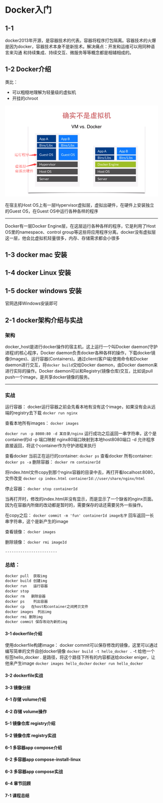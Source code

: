 # Docker入门

## 1-1

docker2013年开源，是容器技术的代表。容器将程序打包隔离。容器技术的火爆是因为docker，容器技术本身不是新技术。解决痛点：开发和运维可以用同种语言来沟通
和持续集成、持续交互、微服务等等概念都是相辅相成的。

## 1-2 Docker介绍

类比：

* 可以粗糙地理解为轻量级的虚拟机
* 开挂的chroot

![docker不是虚拟机](VMvsDocker.png)

在宿主机Host OS上有一层Hypervisor虚拟层，虚拟出硬件，在硬件上安装独立的Guest OS，在Guest OS中运行各种各样的程序

-------
Docker有一层Docker Engine层，在这层运行各种各样的程序，它是利用了Host OS里的namespace、control group等这些将应用程序分离。docker没有虚拟层这一层，他会比虚拟机轻量很多，内存、存储需求都会小很多

## 1-3 docker mac 安装

## 1-4 docker Linux 安装

## 1-5 docker windows 安装

官网选择Windows安装即可

## 2-1 docker架构介绍与实战

### 架构

docker_host是进行docker操作的宿主机，这上运行一个叫Docker daemon(守护进程)的核心程序，Docker daemon负责docker各种各样的操作，下载docker镜像(Images)、运行容器(Containers)。通过client(客户端)使用命令和Docker daemon进行交互，将`docker build`交给Docker daemon，由Docker daemon来进行实际的操作。Docker daemon可以和Registry(镜像仓库)交互，比如说pull push一个image，是共享docker镜像的服务。

-------

### 实战

运行容器：
docker运行容器之前会先看本地有没有这个image，如果没有会从远端的registry去下载
`docker run nginx`

查看本地所有images：
`docker images`

`docker run -p 8080:80 -d 某目录/nginx`
运行成功之后返回一串字符串，这个是container的id
-p 端口映射 nginx80端口映射到本地host8080端口
-d 允许程序直接返回，将这个container作为守护进程来执行

查看docker 当前正在运行的container:
`docker ps`
查看docker 所有container:
`docker ps -a`
删除容器：
`docker rm containerId`

将index.html文件copy到那个nginx容器的目录中去，再打开看localhost:8080，文件改变
`docker cp index.html containerId://user/share/nginx/html`

停止容器：
`docker stop containerId`

当再打开时，修改的index.html并没有显示，而是显示了一个缺省的nginx页面。因为在容器内所做的改动都是暂时的，需要保存的话还需要另外一些操作。

在copy之后：
`docker commit -m 'fun' containerId image名字` 回车返回一长串字符串，这个是新产生的image

查看镜像：
`docker images`

删除镜像：
`docker rmi imageId`

    ------------------------

### 总结：

```bash
docker pull  获取img
docker build 创建img
docker run   运行容器
docker stop  
docker rm   删除容器
docker ps    列出容器
docker cp   在host和container之间拷贝文件
docker images  列出img
docker rmi 删除img
docker commit 保存改动为新的img
```

#### 3-1 dockerfile介绍

使用dockerfile构建image：
docker commit可以保存修改的镜像，这里可以通过编写简单的文件自创docker镜像
`docker build -t hello_docker .`
-t 给他一个标签hello_docker . 是路径，将这个路径下所有的内容都送给docker eniger，让他来产生image
`docker images hello_docker`
`docker run hello_docker`

#### 3-2 dockerfile实战

#### 3-3 镜像分层

#### 4-1 存储 volume介绍

#### 4-2 存储 volume操作

#### 5-1 镜像仓库 registry介绍

#### 5-2 镜像仓库 registry实战

#### 6-1 多容器app compose介绍

#### 6-2 多容器app compose-install-linux

#### 6-3 多容器app compose实战

#### 6-4 章节回顾

#### 7-1 课程总结